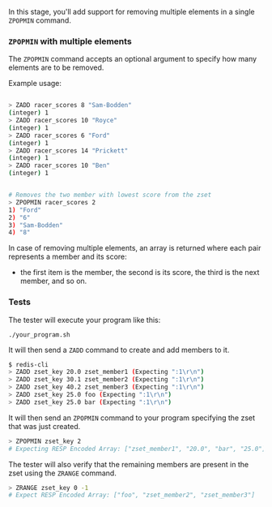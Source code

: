 In this stage, you'll add support for removing multiple elements in a single `ZPOPMIN` command.

### `ZPOPMIN` with multiple elements

The `ZPOPMIN` command accepts an optional argument to specify how many elements are to be removed.

Example usage:
```bash

> ZADD racer_scores 8 "Sam-Bodden"
(integer) 1
> ZADD racer_scores 10 "Royce"
(integer) 1
> ZADD racer_scores 6 "Ford"
(integer) 1
> ZADD racer_scores 14 "Prickett"
(integer) 1
> ZADD racer_scores 10 "Ben"
(integer) 1


# Removes the two member with lowest score from the zset
> ZPOPMIN racer_scores 2
1) "Ford"
2) "6"
3) "Sam-Bodden"
4) "8"
```

In case of removing multiple elements, an array is returned where each pair represents a member and its score:
- the first item is the member, the second is its score, the third is the next member, and so on.

### Tests

The tester will execute your program like this:

```
./your_program.sh
```

It will then send a `ZADD` command to create and add members to it.

```bash
$ redis-cli
> ZADD zset_key 20.0 zset_member1 (Expecting ":1\r\n")
> ZADD zset_key 30.1 zset_member2 (Expecting ":1\r\n")
> ZADD zset_key 40.2 zset_member3 (Expecting ":1\r\n")
> ZADD zset_key 25.0 foo (Expecting ":1\r\n")
> ZADD zset_key 25.0 bar (Expecting ":1\r\n")
```

It will then send an `ZPOPMIN` command to your program specifying the zset that was just created.

```bash
> ZPOPMIN zset_key 2
# Expecting RESP Encoded Array: ["zset_member1", "20.0", "bar", "25.0"]
```

The tester will also verify that the remaining members are present in the zset using the `ZRANGE` command.

```bash
> ZRANGE zset_key 0 -1
# Expect RESP Encoded Array: ["foo", "zset_member2", "zset_member3"]
``` 